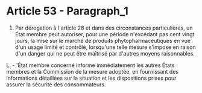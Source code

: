 # Article 53 - Paragraph_1

1. Par dérogation à l'article 28 et dans des circonstances particulières, un État membre peut autoriser, pour une période n'excédant pas cent vingt jours, la mise sur le marché de produits phytopharmaceutiques en vue d'un usage limité et contrôlé, lorsqu'une telle mesure s'impose en raison d'un danger qui ne peut être maîtrisé par d'autres moyens raisonnables.

L. - 'État membre concerné informe immédiatement les autres États membres et la Commission de la mesure adoptée, en fournissant des informations détaillées sur la situation et les dispositions prises pour assurer la sécurité des consommateurs.
